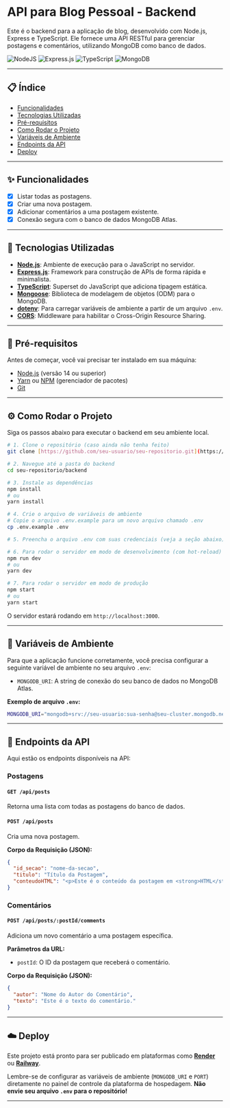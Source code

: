 # API para Blog Pessoal - Backend

Este é o backend para a aplicação de blog, desenvolvido com Node.js, Express e TypeScript. Ele fornece uma API RESTful para gerenciar postagens e comentários, utilizando MongoDB como banco de dados.

![NodeJS](https://img.shields.io/badge/Node.js-43853D?style=for-the-badge&logo=node.js&logoColor=white)
![Express.js](https://img.shields.io/badge/Express.js-000000?style=for-the-badge&logo=express&logoColor=white)
![TypeScript](https://img.shields.io/badge/TypeScript-3178C6?style=for-the-badge&logo=typescript&logoColor=white)
![MongoDB](https://img.shields.io/badge/MongoDB-4EA94B?style=for-the-badge&logo=mongodb&logoColor=white)

---

## 📋 Índice

- [Funcionalidades](#-funcionalidades)
- [Tecnologias Utilizadas](#-tecnologias-utilizadas)
- [Pré-requisitos](#-pré-requisitos)
- [Como Rodar o Projeto](#️-como-rodar-o-projeto)
- [Variáveis de Ambiente](#-variáveis-de-ambiente)
- [Endpoints da API](#-endpoints-da-api)
- [Deploy](#️-deploy)

---

## ✨ Funcionalidades

- [x] Listar todas as postagens.
- [x] Criar uma nova postagem.
- [x] Adicionar comentários a uma postagem existente.
- [x] Conexão segura com o banco de dados MongoDB Atlas.

---

## 🚀 Tecnologias Utilizadas

- **[Node.js](https://nodejs.org/)**: Ambiente de execução para o JavaScript no servidor.
- **[Express.js](https://expressjs.com/)**: Framework para construção de APIs de forma rápida e minimalista.
- **[TypeScript](https://www.typescriptlang.org/)**: Superset do JavaScript que adiciona tipagem estática.
- **[Mongoose](https://mongoosejs.com/)**: Biblioteca de modelagem de objetos (ODM) para o MongoDB.
- **[dotenv](https://www.npmjs.com/package/dotenv)**: Para carregar variáveis de ambiente a partir de um arquivo `.env`.
- **[CORS](https://www.npmjs.com/package/cors)**: Middleware para habilitar o Cross-Origin Resource Sharing.

---

## 🔧 Pré-requisitos

Antes de começar, você vai precisar ter instalado em sua máquina:

- [Node.js](https://nodejs.org/en/) (versão 14 ou superior)
- [Yarn](https://yarnpkg.com/) ou [NPM](https://www.npmjs.com/) (gerenciador de pacotes)
- [Git](https://git-scm.com/)

---

## ⚙️ Como Rodar o Projeto

Siga os passos abaixo para executar o backend em seu ambiente local.

```bash
# 1. Clone o repositório (caso ainda não tenha feito)
git clone [https://github.com/seu-usuario/seu-repositorio.git](https://github.com/seu-usuario/seu-repositorio.git)

# 2. Navegue até a pasta do backend
cd seu-repositorio/backend

# 3. Instale as dependências
npm install
# ou
yarn install

# 4. Crie o arquivo de variáveis de ambiente
# Copie o arquivo .env.example para um novo arquivo chamado .env
cp .env.example .env

# 5. Preencha o arquivo .env com suas credenciais (veja a seção abaixo)

# 6. Para rodar o servidor em modo de desenvolvimento (com hot-reload)
npm run dev
# ou
yarn dev

# 7. Para rodar o servidor em modo de produção
npm start
# ou
yarn start
```

O servidor estará rodando em `http://localhost:3000`.

---

## 🔑 Variáveis de Ambiente

Para que a aplicação funcione corretamente, você precisa configurar a seguinte variável de ambiente no seu arquivo `.env`:

- `MONGODB_URI`: A string de conexão do seu banco de dados no MongoDB Atlas.

**Exemplo de arquivo `.env`:**

``` Bash
MONGODB_URI="mongodb+srv://seu-usuario:sua-senha@seu-cluster.mongodb.net/nome-do-banco?retryWrites=true&w=majority"
```

---

## 🔗 Endpoints da API

Aqui estão os endpoints disponíveis na API:

### Postagens

#### `GET /api/posts`

Retorna uma lista com todas as postagens do banco de dados.

#### `POST /api/posts`

Cria uma nova postagem.

**Corpo da Requisição (JSON):**

```json
{
  "id_secao": "nome-da-secao",
  "titulo": "Título da Postagem",
  "conteudoHTML": "<p>Este é o conteúdo da postagem em <strong>HTML</strong>.</p>"
}
```

### Comentários

#### `POST /api/posts/:postId/comments`

Adiciona um novo comentário a uma postagem específica.

**Parâmetros da URL:**

- `postId`: O ID da postagem que receberá o comentário.

**Corpo da Requisição (JSON):**

```json
{
  "autor": "Nome do Autor do Comentário",
  "texto": "Este é o texto do comentário."
}
```

---

## ☁️ Deploy

Este projeto está pronto para ser publicado em plataformas como **[Render](https://render.com/)** ou **[Railway](https://railway.app/)**.

Lembre-se de configurar as variáveis de ambiente (`MONGODB_URI` e `PORT`) diretamente no painel de controle da plataforma de hospedagem. **Não envie seu arquivo `.env` para o repositório!**

---
